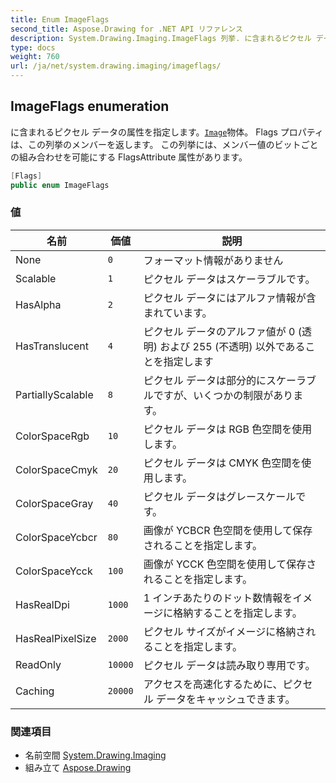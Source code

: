 ```yaml
---
title: Enum ImageFlags
second_title: Aspose.Drawing for .NET API リファレンス
description: System.Drawing.Imaging.ImageFlags 列挙. に含まれるピクセル データの属性を指定しますImage物体 Flags プロパティはこの列挙のメンバーを返します この列挙にはメンバー値のビットごとの組み合わせを可能にする FlagsAttribute 属性があります
type: docs
weight: 760
url: /ja/net/system.drawing.imaging/imageflags/
---
```

## ImageFlags enumeration

に含まれるピクセル データの属性を指定します。[`Image`](../../system.drawing/image/)物体。 Flags プロパティは、この列挙のメンバーを返します。 この列挙には、メンバー値のビットごとの組み合わせを可能にする FlagsAttribute 属性があります。

```csharp
[Flags]
public enum ImageFlags
```

### 値

| 名前 | 価値 | 説明 |
| --- | --- | --- |
| None | `0` | フォーマット情報がありません |
| Scalable | `1` | ピクセル データはスケーラブルです。 |
| HasAlpha | `2` | ピクセル データにはアルファ情報が含まれています。 |
| HasTranslucent | `4` | ピクセル データのアルファ値が 0 (透明) および 255 (不透明) 以外であることを指定します |
| PartiallyScalable | `8` | ピクセル データは部分的にスケーラブルですが、いくつかの制限があります。 |
| ColorSpaceRgb | `10` | ピクセル データは RGB 色空間を使用します。 |
| ColorSpaceCmyk | `20` | ピクセル データは CMYK 色空間を使用します。 |
| ColorSpaceGray | `40` | ピクセル データはグレースケールです。 |
| ColorSpaceYcbcr | `80` | 画像が YCBCR 色空間を使用して保存されることを指定します。 |
| ColorSpaceYcck | `100` | 画像が YCCK 色空間を使用して保存されることを指定します。 |
| HasRealDpi | `1000` | 1 インチあたりのドット数情報をイメージに格納することを指定します。 |
| HasRealPixelSize | `2000` | ピクセル サイズがイメージに格納されることを指定します。 |
| ReadOnly | `10000` | ピクセル データは読み取り専用です。 |
| Caching | `20000` | アクセスを高速化するために、ピクセル データをキャッシュできます。 |

### 関連項目

* 名前空間 [System.Drawing.Imaging](../../system.drawing.imaging/)
* 組み立て [Aspose.Drawing](../../)


